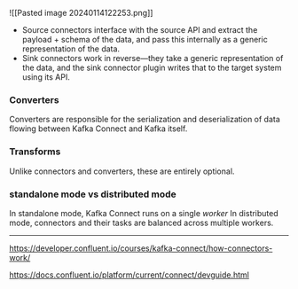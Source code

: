 

![[Pasted image 20240114122253.png]]

- Source connectors interface with the source API and extract the payload + schema of the data, and pass this internally as a generic representation of the data.
- Sink connectors work in reverse—they take a generic representation of the data, and the sink connector plugin writes that to the target system using its API.

### Converters

Converters are responsible for the serialization and deserialization of data flowing between Kafka Connect and Kafka itself.


### Transforms
Unlike connectors and converters, these are entirely optional.


### standalone mode vs distributed mode

In standalone mode, Kafka Connect runs on a single _worker_
In distributed mode, connectors and their tasks are balanced across multiple workers.



----

https://developer.confluent.io/courses/kafka-connect/how-connectors-work/

https://docs.confluent.io/platform/current/connect/devguide.html